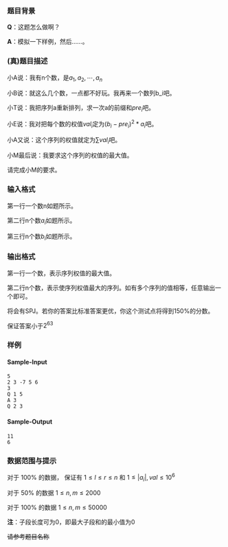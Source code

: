 ### 题目背景
**Q**：这题怎么做啊？

**A**：模拟一下样例，然后……。

### (真)题目描述

小A说：我有n个数，是$a_1,a_2,\cdots ,a_n$

小B说：就这么几个数，一点都不好玩。我再来一个数列b_i吧。

小T说：我把序列a重新排列，求一次a的前缀和$pre_i$吧。

小E说：我对把每个数的权值$val_i$定为$(b_i-pre_i)^2*a_i$吧。

小A又说：这个序列的权值就定为$\sum val_i$吧。

小M最后说：我要求这个序列的权值的最大值。

请完成小M的要求。

### 输入格式

第一行一个数n如题所示。

第二行n个数$a_i$如题所示。

第三行n个数$b_i$如题所示。

### 输出格式

第一行一个数，表示序列权值的最大值。

第二行n个数，表示使序列权值最大的序列。如有多个序列的值相等，任意输出一个即可。

将会有SPJ。若你的答案比标准答案更优，你这个测试点将得到150%的分数。

保证答案小于$2^{63}$

### 样例

#### Sample-Input
```plain
5
2 3 -7 5 6
3
Q 1 5
A 3
Q 2 3
```
#### Sample-Output
```plain 
11
6
```

### 数据范围与提示

对于 100% 的数据， 保证有 $1 \leq l \leq r \leq n$ 和 $1 \leq |a_i|,val \leq 10^6$

对于 50% 的数据 $1 \leq n,m \leq 2000$

对于 100% 的数据 $1 \leq n,m \leq 50000$

**注**：子段长度可为0，即最大子段和的最小值为0

~~请参考题目名称~~
